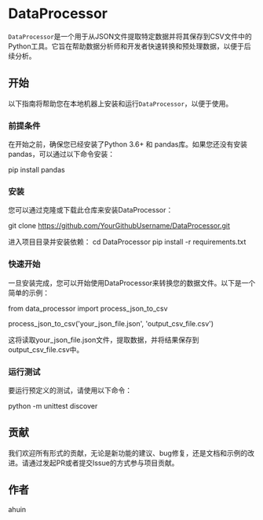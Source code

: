 # DataProcessor

`DataProcessor`是一个用于从JSON文件提取特定数据并将其保存到CSV文件中的Python工具。它旨在帮助数据分析师和开发者快速转换和预处理数据，以便于后续分析。

## 开始

以下指南将帮助您在本地机器上安装和运行`DataProcessor`，以便于使用。

### 前提条件

在开始之前，确保您已经安装了Python 3.6+ 和 pandas库。如果您还没有安装pandas，可以通过以下命令安装：


pip install pandas

### 安装

您可以通过克隆或下载此仓库来安装DataProcessor：

git clone https://github.com/YourGithubUsername/DataProcessor.git

进入项目目录并安装依赖：
cd DataProcessor
pip install -r requirements.txt

### 快速开始

一旦安装完成，您可以开始使用DataProcessor来转换您的数据文件。以下是一个简单的示例：

from data_processor import process_json_to_csv

process_json_to_csv('your_json_file.json', 'output_csv_file.csv')

这将读取your_json_file.json文件，提取数据，并将结果保存到output_csv_file.csv中。

### 运行测试

要运行预定义的测试，请使用以下命令：

python -m unittest discover

## 贡献

我们欢迎所有形式的贡献，无论是新功能的建议、bug修复，还是文档和示例的改进。请通过发起PR或者提交Issue的方式参与项目贡献。

## 作者

ahuin
